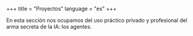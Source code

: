 +++
title = "Proyectos"
language = "es"
+++

En esta sección nos ocupamos del uso práctico privado y profesional del arma secreta de la IA: los agentes.
